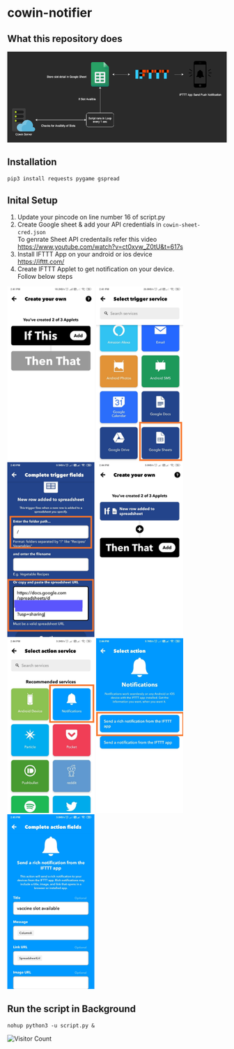 # cowin-notifier
## What this repository does
![image](https://github.com/saurabh47/cowin-notifier/blob/main/cowin-notifier-working.png)
## Installation
```
pip3 install requests pygame gspread
```

## Inital Setup
1. Update your pincode on line number 16 of script.py
2. Create Google sheet & add your API credentials in `cowin-sheet-cred.json` <br /> To genrate Sheet API credentails refer this video https://www.youtube.com/watch?v=ct0xvw_Z0tU&t=617s
3. Install IFTTT App on your android or ios device <br /> https://ifttt.com/
4. Create IFTTT Applet to get notification on your device. <br /> Follow below steps 
  <img src="./screenshots/step1.jpeg" alt="step1" width="200"/>
  <img src="./screenshots/step2.jpeg" alt="step2" width="200"/>
  <img src="./screenshots/step3.jpeg" alt="step3" width="200"/>
  <img src="./screenshots/step4.jpeg" alt="step4" width="200"/>
  <img src="./screenshots/step5.jpeg" alt="step5" width="200"/>
  <img src="./screenshots/step6.jpeg" alt="step6" width="200"/>
  <img src="./screenshots/step7.jpeg" alt="step7" width="200"/>
  
## Run the script in Background
```
nohup python3 -u script.py &
```
![Visitor Count](https://profile-counter.glitch.me/{saurabh47}/count.svg)

